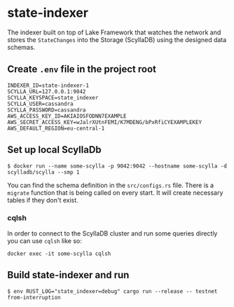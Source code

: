 # state-indexer

The indexer built on top of Lake Framework that watches the network and stores the `StateChanges` into the Storage (ScyllaDB) using the designed data schemas.

## Create `.env` file in the project root

```
INDEXER_ID=state-indexer-1
SCYLLA_URL=127.0.0.1:9042
SCYLLA_KEYSPACE=state_indexer
SCYLLA_USER=cassandra
SCYLLA_PASSWORD=cassandra
AWS_ACCESS_KEY_ID=AKIAIOSFODNN7EXAMPLE
AWS_SECRET_ACCESS_KEY=wJalrXUtnFEMI/K7MDENG/bPxRfiCYEXAMPLEKEY
AWS_DEFAULT_REGION=eu-central-1
```

## Set up local ScyllaDb

```
$ docker run --name some-scylla -p 9042:9042 --hostname some-scylla -d scylladb/scylla --smp 1
```

You can find the schema definition in the `src/configs.rs` file. There is a `migrate` function that is being called on every start. It will create necessary tables if they don't exist.

### cqlsh

In order to connect to the ScyllaDB cluster and run some queries directly you can use `cqlsh` like so:

```
docker exec -it some-scylla cqlsh
```

## Build state-indexer and run

```
$ env RUST_LOG="state_indexer=debug" cargo run --release -- testnet from-interruption
```

